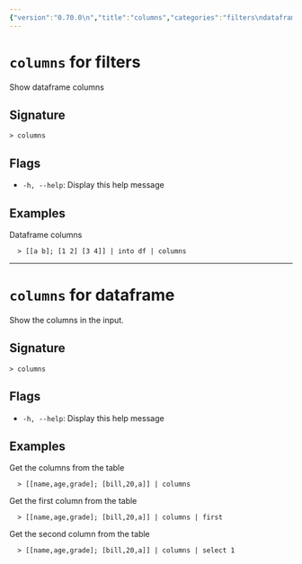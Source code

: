 ```yaml
---
{"version":"0.70.0\n","title":"columns","categories":"filters\ndataframe","usage":"Show dataframe columns\nShow the columns in the input.\n"}
---
```

<!-- THIS FILE IS GENERATED BY update_book_commands.cjs USING NUSHELL'S HELP COMMANDS.
REFRAIN FROM EDITING IT MANUALLY.-->
# <code>columns</code> for filters

<div class='command-title'>Show dataframe columns</div>

## Signature

```> columns```

## Flags

 * ```-h, --help```: Display this help message
## Examples

  Dataframe columns
```shell
  > [[a b]; [1 2] [3 4]] | into df | columns
```

---
# <code>columns</code> for dataframe

<div class='command-title'>Show the columns in the input.</div>

## Signature

```> columns```

## Flags

 * ```-h, --help```: Display this help message
## Examples

  Get the columns from the table
```shell
  > [[name,age,grade]; [bill,20,a]] | columns
```
  Get the first column from the table
```shell
  > [[name,age,grade]; [bill,20,a]] | columns | first
```
  Get the second column from the table
```shell
  > [[name,age,grade]; [bill,20,a]] | columns | select 1
```


